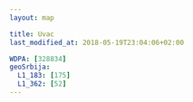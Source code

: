 ```yaml
---
layout: map

title: Uvac
last_modified_at: 2018-05-19T23:04:06+02:00

WDPA: [328834]
geoSrbija:
  L1_183: [175]
  L1_362: [52]
---
```

